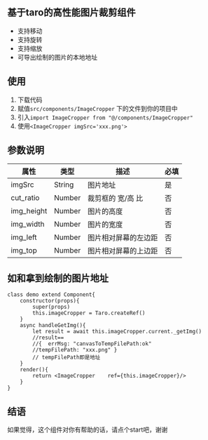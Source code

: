 ## 基于taro的高性能图片裁剪组件

+ 支持移动
+ 支持旋转
+ 支持缩放
+ 可导出绘制的图片的本地地址

## 使用

1. 下载代码
2. 赋值`src/components/ImageCropper` 下的文件到你的项目中
3. 引入`import ImageCropper from "@/components/ImageCropper"`
4. 使用`<ImageCropper imgSrc='xxx.png'>`

## 参数说明

| 属性       | 类型   | 描述                 | 必填 |
| ---------- | ------ | -------------------- | ---- |
| imgSrc     | String | 图片地址             | 是   |
| cut_ratio  | Number | 裁剪框的 宽/高 比    | 否   |
| img_height | Number | 图片的高度           | 否   |
| img_width  | Number | 图片的宽度           | 否   |
| img_left   | Number | 图片相对屏幕的左边距 | 否   |
| img_top    | Number | 图片相对屏幕的上边距 | 否   |

## 如和拿到绘制的图片地址

```react
class demo extend Component{
    constructor(props){
        super(props)
        this.imageCropper = Taro.createRef()
    }
    async handleGetImg(){
        let result = await this.imageCropper.current._getImg()
        //result==
        //{  errMsg: "canvasToTempFilePath:ok"
		//tempFilePath: "xxx.png" }
        // tempFilePath即是地址
    }
    render(){
        return <ImageCropper	ref={this.imageCropper}/>
    }
}
```

## 结语

如果觉得，这个组件对你有帮助的话，请点个start吧，谢谢